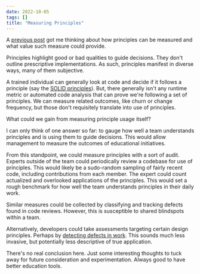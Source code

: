 ```yaml
---
date: 2022-10-05
tags: []
title: "Measuring Principles"
---
```


<!-- TODO: reconsider the title -->

A [previous post](../draft/2022-10-05-Are-principles-SMART.md) got me thinking about how principles can be measured and what value such measure could provide. 
<!--more-->

Principles highlight good or bad qualities to guide decisions. They don't outline prescriptive implementations. As such, principles manifest in diverse ways, many of them subjective. 

A trained individual can generally look at code and decide if it follows a principle (say the [SOLID principles](https://en.wikipedia.org/wiki/SOLID)). But, there generally isn't any runtime metric or automated code analysis that can prove we're following a set of principles. We can measure related outcomes, like churn or change frequency, but those don't requisitely translate into use of principles.

What could we gain from measuring principle usage itself?

I can only think of one answer so far: to gauge how well a team understands principles and is using them to guide decisions. This would allow management to measure the outcomes of educational initiatives.

From this standpoint, we could measure principles with a sort of audit. Experts outside of the team could periodically review a codebase for use of principles. This would likely be a sudo-random sampling of fairly recent code, including contributions from each member. The expert could count actualized and overlooked applications of the principles. This would set a rough benchmark for how well the team understands principles in their daily work.

Similar measures could be collected by classifying and tracking defects found in code reviews. However, this is susceptible to shared blindspots within a team.

Alternatively, developers could take assessments targeting certain design principles. Perhaps by [detecting defects in work](../posts/2022-06-12-Better-Interviews-with-Defect-Detection.md). This sounds much less invasive, but potentially less descriptive of true application.

There's no real conclusion here. Just some interesting thoughts to tuck away for future consideration and experimentation. Always good to have better education tools.


